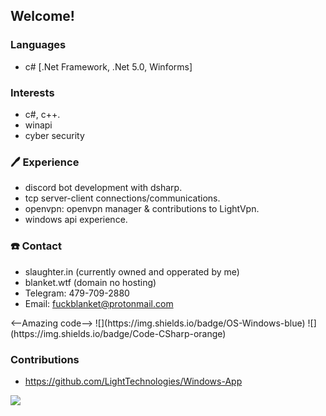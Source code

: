 ## Welcome!

### Languages
 - c# [.Net Framework, .Net 5.0, Winforms]

### Interests
 - c#, c++.
 - winapi
 - cyber security

### 🖊️ Experience
 - discord bot development with dsharp.
 - tcp server-client connections/communications.
 - openvpn: openvpn manager & contributions to LightVpn.
 - windows api experience.

### ☎️ Contact
 - slaughter.in (currently owned and opperated by me)
 - blanket.wtf (domain no hosting)
 - Telegram: 479-709-2880
 - Email: fuckblanket@protonmail.com
<p></p> <--Amazing code-->
 ![](https://img.shields.io/badge/OS-Windows-blue) ![](https://img.shields.io/badge/Code-CSharp-orange)
 
### Contributions
 - https://github.com/LightTechnologies/Windows-App

![](https://github-readme-stats.vercel.app/api?username=fuckblanket&count_private=true&show_icons=true&theme=radical)
